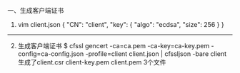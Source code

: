 一、生成客户端证书
1. vim client.json
{
    "CN": "client",
    "key": {
        "algo": "ecdsa",
        "size": 256
    }
}
--- -------------------------------------------------------------------------------------

2. 生成客户端证书
$ cfssl gencert -ca=ca.pem -ca-key=ca-key.pem -config=ca-config.json -profile=client client.json  | cfssljson -bare client
生成了client.csr client-key.pem client.pem 3个文件